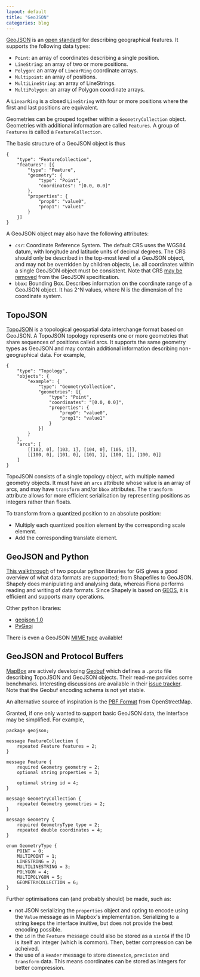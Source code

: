 ```yaml
---
layout: default
title: "GeoJSON"
categories: blog
---
```


[GeoJSON](http://geojson.org/) is an [open standard](http://geojson.org/geojson-spec.html)
for describing geographical features. It supports the following data types:

* `Point`: an array of coordinates describing a single position.
* `LineString`: an array of two or more positions.
* `Polygon`: an array of `LinearRing` coordinate arrays.
* `Multipoint`: an array of positions.
* `MultiLineString`: an array of LineStrings.
* `MultiPolygon`: an array of Polygon coordinate arrays.

A `LinearRing` is a closed `LineString` with four or more positions where the first and last
positions are equivalent.

Geometries can be grouped together within a `GeometryCollection` object. Geometries with additional
information are called `Features`. A group of `Features` is called a `FeatureCollection`.

The basic structure of a GeoJSON object is thus

<pre><code class="language-json">{
    "type": "FeatureCollection",
    "features": [{
        "type": "Feature",
        "geometry": {
            "type": "Point",
            "coordinates": "[0.0, 0.0]"
        },
        "properties": {
            "prop0": "value0",
            "prop1": "value1"
        }
    }]
}
</code></pre>

A GeoJSON object may also have the following attributes:

* `csr`: Coordinate Reference System. The default CRS uses the WGS84 datum, with longitude and
   latitude units of decimal degrees. The CRS should only be described in the top-most level
   of a GeoJSON  object, and may not be overridden by children objects, i.e. all coordinates
   within a single GeoJSON object must be consistent. Note that CRS
   [may be removed](http://sgillies.net/blog/2014/08/06/pruning-crs-from-geojson.html)
   from the GeoJSON specification.
* `bbox`: Bounding Box. Describes information on the coordinate range of a GeoJSON object.
   It has 2^N values, where N is the dimension of the coordinate system.

## TopoJSON

[TopoJSON](https://github.com/topojson/topojson-specification) is a topological geospatial
data interchange format based on GeoJSON. A TopoJSON topology represents one or more
geometries that share sequences of positions called arcs. It supports the same geometry
types as GeoJSON and may contain additional information describing non-geographical data.
For example,

<pre><code class="language-json">{
    "type": "Topology",
    "objects": {
        "example": {
            "type": "GeometryCollection",
            "geometries": [{
                "type": "Point",
                "coordinates": "[0.0, 0.0]",
                "properties": {
                    "prop0": "value0",
                    "prop1": "value1"
                }
            }]
        }
    },
    "arcs": [
        [[102, 0], [103, 1], [104, 0], [105, 1]],
        [[100, 0], [101, 0], [101, 1], [100, 1], [100, 0]]
    ]
}
</code></pre>

TopoJSON consists of a single topology object, with multiple named geometry objects. It must
have an `arcs` attribute whose value is an array of arcs, and may have `transform` and/or
`bbox` attributes. The `transform` attribute allows for more efficient serialisation by
representing positions as integers rather than floats.

To transform from a quantized position to an absolute position:

* Multiply each quantized position element by the corresponding scale element.
* Add the corresponding translate element.

## GeoJSON and Python

[This walkthrough](http://www.macwright.org/2012/10/31/gis-with-python-shapely-fiona.html) of
two popular python libraries for GIS gives a good overview of what data formats are supported;
from Shapefiles to GeoJSON. Shapely does manipulating and analysing data, whereas Fiona
performs reading and writing of data formats. Since Shapely is based on
[GEOS](http://trac.osgeo.org/geos/), it is efficient and supports many operations.

Other python libraries:

* [geojson 1.0](https://pypi.python.org/pypi/geojson/1.0)
* [PyGeoj](https://thepythongischallenge.wordpress.com/2014/07/25/pygeoj-a-simple-python-geojson-file-reader-and-writer/)

There is even a GeoJSON [MIME type](http://sgillies.net/blog/2014/05/22/the-geojson-media-type.html)
available!

## GeoJSON and Protocol Buffers

[MapBox](https://www.mapbox.com/) are actively developing [Geobuf](https://github.com/mapbox/geobuf)
which defines a `.proto` file describing TopoJSON and GeoJSON objects. Their read-me provides some
benchmarks. Interesting discussions are available in their [issue tracker](https://github.com/mapbox/geobuf/issues).
Note that the Geobuf encoding schema is not yet stable.

An alternative source of inspiration is the [PBF Format](http://wiki.openstreetmap.org/wiki/PBF_Format)
from OpenStreetMap.

Granted, if one only wanted to support basic GeoJSON data, the interface may be
simplified. For example,

<pre><code class="language-protobuf">package geojson;

message FeatureCollection {
    repeated Feature features = 2;
}

message Feature {
    required Geometry geometry = 2;
    optional string properties = 3;

    optional string id = 4;
}

message GeometryCollection {
    repeated Geometry geometries = 2;
}

message Geometry {
    required GeometryType type = 2;
    repeated double coordinates = 4;
}

enum GeometryType {
    POINT = 0;
    MULTIPOINT = 1;
    LINESTRING = 2;
    MULTILINESTRING = 3;
    POLYGON = 4;
    MULTIPOLYGON = 5;
    GEOMETRYCOLLECTION = 6;
}
</code></pre>

Further optimisations can (and probably should) be made, such as:

* not JSON serializing the `properties` object and opting to encode using
  the `Value` message as in Mapbox's implementation. Serializing to a string
  keeps the interface inuitive, but does not provide the best encoding possible.
* the `id` in the `Feature` message could also be stored as a
  `sint64` if the ID is itself an integer (which is common). Then, better
  compression can be acheived.
* the use of a `Header` message to store `dimension`, `precision` and `transform`
  data. This means coordinates can be stored as integers for better compression.
